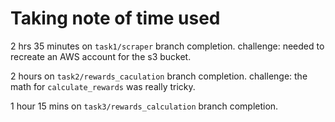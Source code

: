 # Taking note of time used

2 hrs 35 minutes on `task1/scraper` branch completion.
challenge: needed to recreate an AWS account for the s3 bucket. 

2 hours on `task2/rewards_caculation` branch completion.
challenge: the math for `calculate_rewards` was really tricky.

1 hour 15 mins on `task3/rewards_calculation` branch completion.
